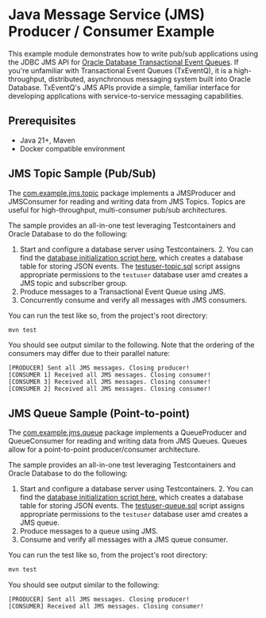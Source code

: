# Java Message Service (JMS) Producer / Consumer Example

This example module demonstrates how to write pub/sub applications using the JDBC JMS API for [Oracle Database Transactional Event Queues](https://docs.oracle.com/en/database/oracle/oracle-database/23/adque/aq-introduction.html). If you're unfamiliar with Transactional Event Queues (TxEventQ), it is a high-throughput, distributed, asynchronous messaging system built into Oracle Database. TxEventQ's JMS APIs provide a simple, familiar interface for developing applications with service-to-service messaging capabilities.

## Prerequisites

- Java 21+, Maven
- Docker compatible environment

## JMS Topic Sample (Pub/Sub)

The [com.example.jms.topic](./src/main/java/com/example/jms/topic) package implements a JMSProducer and JMSConsumer for reading and writing data from JMS Topics. Topics are useful for high-throughput, multi-consumer pub/sub architectures.

The sample provides an all-in-one test leveraging Testcontainers and Oracle Database to do the following: 

1. Start and configure a database server using Testcontainers.
   2. You can find the [database initialization script here](./src/test/resources/create-table.sql), which creates a database table for storing JSON events. The [testuser-topic.sql](./src/test/resources/testuser-topic.sql) script assigns appropriate permissions to the `testuser` database user amd creates a JMS topic and subscriber group.
2. Produce messages to a Transactional Event Queue using JMS.
3. Concurrently consume and verify all messages with JMS consumers.


You can run the test like so, from the project's root directory:

```bash
mvn test
```

You should see output similar to the following. Note that the ordering of the consumers may differ due to their parallel nature:

```
[PRODUCER] Sent all JMS messages. Closing producer!
[CONSUMER 1] Received all JMS messages. Closing consumer!
[CONSUMER 3] Received all JMS messages. Closing consumer!
[CONSUMER 2] Received all JMS messages. Closing consumer!
```

## JMS Queue Sample (Point-to-point)

The [com.example.jms.queue](./src/main/java/com/example/jms/queue) package implements a QueueProducer and QueueConsumer for reading and writing data from JMS Queues. Queues allow for a point-to-point producer/consumer architecture.

The sample provides an all-in-one test leveraging Testcontainers and Oracle Database to do the following:

1. Start and configure a database server using Testcontainers.
   2. You can find the [database initialization script here](./src/test/resources/create-table.sql), which creates a database table for storing JSON events. The [testuser-queue.sql](./src/test/resources/testuser-queue.sql) script assigns appropriate permissions to the `testuser` database user amd creates a JMS queue.
2. Produce messages to a queue using JMS.
3. Consume and verify all messages with a JMS queue consumer.


You can run the test like so, from the project's root directory:

```bash
mvn test
```

You should see output similar to the following:

```
[PRODUCER] Sent all JMS messages. Closing producer!
[CONSUMER] Received all JMS messages. Closing consumer!
```